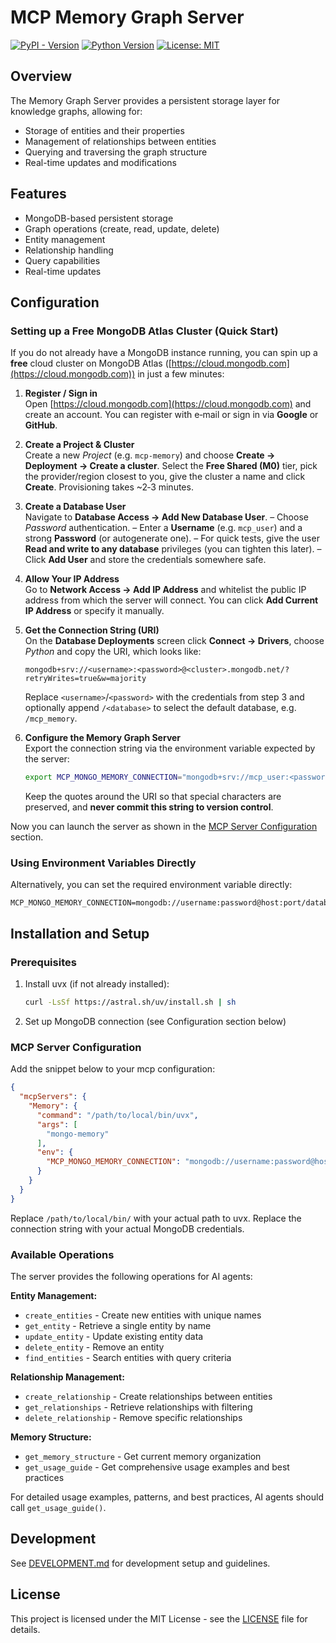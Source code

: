 # MCP Memory Graph Server

[![PyPI - Version](https://img.shields.io/pypi/v/mongo-memory?color=green)](https://badge.fury.io/py/mongo-memory)
[![Python Version](https://img.shields.io/pypi/pyversions/mongo-memory.svg)](https://pypi.org/project/mongo-memory/)
[![License: MIT](https://img.shields.io/badge/License-MIT-yellow.svg)](https://opensource.org/licenses/MIT)

## Overview

The Memory Graph Server provides a persistent storage layer for knowledge graphs, allowing for:

* Storage of entities and their properties
* Management of relationships between entities
* Querying and traversing the graph structure
* Real-time updates and modifications

## Features

* MongoDB-based persistent storage
* Graph operations (create, read, update, delete)
* Entity management
* Relationship handling
* Query capabilities
* Real-time updates

## Configuration

### Setting up a Free MongoDB Atlas Cluster (Quick Start)

If you do not already have a MongoDB instance running, you can spin up a **free** cloud cluster on MongoDB Atlas ([https://cloud.mongodb.com](https://cloud.mongodb.com)) in just a few minutes:

1. **Register / Sign in**  
   Open [https://cloud.mongodb.com](https://cloud.mongodb.com) and create an account. You can register with e‑mail or sign in via **Google** or **GitHub**.

2. **Create a Project & Cluster**  
   Create a new *Project* (e.g. `mcp-memory`) and choose **Create → Deployment → Create a cluster**.
   Select the **Free Shared (M0)** tier, pick the provider/region closest to you, give the cluster a name and click **Create**.
   Provisioning takes \~2‑3 minutes.

3. **Create a Database User**  
   Navigate to **Database Access → Add New Database User**.
   – Choose *Password* authentication.
   – Enter a **Username** (e.g. `mcp_user`) and a strong **Password** (or autogenerate one).
   – For quick tests, give the user **Read and write to any database** privileges (you can tighten this later).
   – Click **Add User** and store the credentials somewhere safe.

4. **Allow Your IP Address**  
   Go to **Network Access → Add IP Address** and whitelist the public IP address from which the server will connect.
   You can click **Add Current IP Address** or specify it manually.

5. **Get the Connection String (URI)**  
   On the **Database Deployments** screen click **Connect → Drivers**, choose *Python* and copy the URI, which looks like:

   ```
   mongodb+srv://<username>:<password>@<cluster>.mongodb.net/?retryWrites=true&w=majority
   ```

   Replace `<username>`/`<password>` with the credentials from step 3 and optionally append `/<database>` to select the default database, e.g. `/mcp_memory`.

6. **Configure the Memory Graph Server**  
   Export the connection string via the environment variable expected by the server:

   ```bash
   export MCP_MONGO_MEMORY_CONNECTION="mongodb+srv://mcp_user:<password>@cluster0.mongodb.net/mcp_memory?retryWrites=true&w=majority"
   ```

   Keep the quotes around the URI so that special characters are preserved, and **never commit this string to version control**.

Now you can launch the server as shown in the [MCP Server Configuration](#mcp-server-configuration) section.

### Using Environment Variables Directly

Alternatively, you can set the required environment variable directly:

```
MCP_MONGO_MEMORY_CONNECTION=mongodb://username:password@host:port/database
```

## Installation and Setup

### Prerequisites

1. Install uvx (if not already installed):
   ```bash
   curl -LsSf https://astral.sh/uv/install.sh | sh
   ```

2. Set up MongoDB connection (see Configuration section below)

### MCP Server Configuration

Add the snippet below to your mcp configuration:

```json
{
  "mcpServers": {
    "Memory": {
      "command": "/path/to/local/bin/uvx",
      "args": [
        "mongo-memory"
      ],
      "env": {
        "MCP_MONGO_MEMORY_CONNECTION": "mongodb://username:password@host:port/database"
      }
    }
  }
}
```

Replace `/path/to/local/bin/` with your actual path to uvx.
Replace the connection string with your actual MongoDB credentials.

### Available Operations

The server provides the following operations for AI agents:

**Entity Management:**
* `create_entities` - Create new entities with unique names
* `get_entity` - Retrieve a single entity by name
* `update_entity` - Update existing entity data
* `delete_entity` - Remove an entity
* `find_entities` - Search entities with query criteria

**Relationship Management:**
* `create_relationship` - Create relationships between entities
* `get_relationships` - Retrieve relationships with filtering
* `delete_relationship` - Remove specific relationships

**Memory Structure:**
* `get_memory_structure` - Get current memory organization
* `get_usage_guide` - Get comprehensive usage examples and best practices

For detailed usage examples, patterns, and best practices, AI agents should call `get_usage_guide()`.

## Development

See [DEVELOPMENT.md](DEVELOPMENT.md) for development setup and guidelines.

## License

This project is licensed under the MIT License - see the [LICENSE](LICENSE) file for details.
